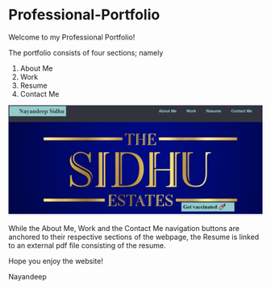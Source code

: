 # Professional-Portfolio

Welcome to my Professional Portfolio! 

The portfolio consists of four sections; namely
1) About Me 
2) Work 
3) Resume
4) Contact Me 

![plot](./assets/img/initial.png)


While the About Me, Work and the Contact Me navigation buttons are anchored to their respective sections of the webpage, the Resume is linked to an external pdf file consisting of the resume. 

Hope you enjoy the website! 

Nayandeep